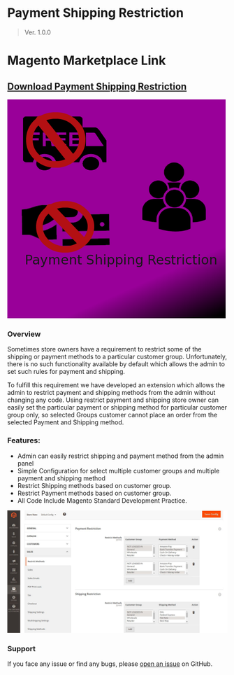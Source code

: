 # Payment Shipping Restriction
> Ver. 1.0.0

# Magento Marketplace Link
## [Download Payment Shipping Restriction](https://marketplace.magento.com/webcare-module-methodrestriction.html)


![Configuration](https://raw.githubusercontent.com/webcaresoft/screenshots/master/payment-shipping-restriction/payment-shipping.png)


### Overview
Sometimes store owners have a requirement to restrict some of the shipping or payment methods to a particular customer group. Unfortunately, there is no such functionality available by default which allows the admin to set such rules for payment and shipping. 

To fulfill this requirement we have developed an extension which allows the admin to restrict payment and shipping methods from the admin without changing any code. Using restrict payment and shipping store owner can easily set the particular payment or shipping method for particular customer group only, so selected Groups customer cannot place an order from the selected Payment and Shipping method.

### Features:
* Admin can easily restrict shipping and payment method from the admin panel
* Simple Configuration for select multiple customer groups and multiple payment and shipping method
* Restrict Shipping methods based on customer group.
* Restrict Payment methods based on customer group.
* All Code Include Magento Standard Development Practice.

![Configuration](https://github.com/webcaresoft/screenshots/blob/master/payment-shipping-restriction/configuration.png)


### Support
If you face any issue or find any bugs, please [open an issue](https://github.com/webcaresoft/magento2-methodrestriction/issues) on GitHub.

